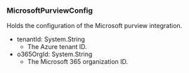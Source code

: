 ### MicrosoftPurviewConfig
Holds the configuration of the Microsoft purview integration.

- tenantId: System.String
  - The Azure tenant ID.
- o365OrgId: System.String
  - The Microsoft 365 organization ID.
